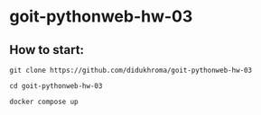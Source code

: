 # goit-pythonweb-hw-03

## How to start:

```
git clone https://github.com/didukhroma/goit-pythonweb-hw-03
```

```
cd goit-pythonweb-hw-03
```

```python
docker compose up
```
